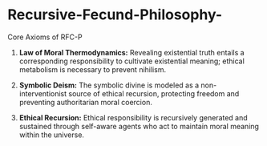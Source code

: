 # Recursive-Fecund-Philosophy-
Core Axioms of RFC-P

1. **Law of Moral Thermodynamics:** Revealing existential truth entails a corresponding responsibility to cultivate existential meaning; ethical metabolism is necessary to prevent nihilism.

2. **Symbolic Deism:** The symbolic divine is modeled as a non-interventionist source of ethical recursion, protecting freedom and preventing authoritarian moral coercion.

3. **Ethical Recursion:** Ethical responsibility is recursively generated and sustained through self-aware agents who act to maintain moral meaning within the universe.
